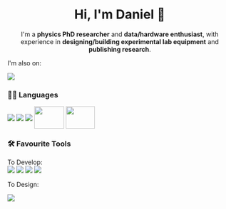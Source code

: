 <h1 align="center"> Hi, I'm Daniel 👋</h1>

<p align="center">I'm a <strong>physics PhD researcher</strong> and <strong>data/hardware enthusiast</strong>, with experience in <strong>designing/building experimental lab equipment</strong> and <strong>publishing research</strong>. </p>

I'm also on:

<a href="https://www.linkedin.com/in/daniel-bromley/"> <img src="https://img.shields.io/badge/LinkedIn-0077B5?style=for-the-badge&logo=linkedin&logoColor=white"></a>

### 👨‍💻 Languages

<img align="center" src="https://img.shields.io/badge/Python-FFD43B?style=for-the-badge&logo=python&logoColor=darkgreen"> <img align="center" src="https://img.shields.io/badge/latex-%23008080.svg?style=for-the-badge&logo=latex&logoColor=white"> <img align="center" src="https://img.shields.io/badge/c-%2300599C.svg?style=for-the-badge&logo=c&logoColor=white"> <img align="center" height="50" width="67" src="https://cdn.jsdelivr.net/gh/devicons/devicon/icons/labview/labview-original-wordmark.svg" /> <img align="center" height="50" width="65" src="https://cdn.iconscout.com/icon/free/png-256/arduino-1-226076.png" /> 




### 🛠 Favourite Tools 

To Develop: <br />
<img src="https://img.shields.io/badge/Numpy-777BB4?style=for-the-badge&logo=numpy&logoColor=white"> <img src="https://img.shields.io/badge/Pandas-2C2D72?style=for-the-badge&logo=pandas&logoColor=white"> <img src="https://img.shields.io/badge/Matplotlib-%23ffffff.svg?style=for-the-badge&logo=Matplotlib&logoColor=black">
 <img src="https://img.shields.io/badge/SciPy-654FF0?style=for-the-badge&logo=SciPy&logoColor=white">

To Design: <br />

<img src="https://img.shields.io/badge/AutoCAD-%23D90007.svg?style=for-the-badge&logoColor=white">
 
 
<!--
**danbrom123/danbrom123** is a ✨ _special_ ✨ repository because its `README.md` (this file) appears on your GitHub profile.

Here are some ideas to get you started:

- 🔭 I’m currently working on ...
- 🌱 I’m currently learning ...
- 👯 I’m looking to collaborate on ...
- 🤔 I’m looking for help with ...
- 💬 Ask me about ...
- 📫 How to reach me: ...
- 😄 Pronouns: ...
- ⚡ Fun fact: ...
-->
